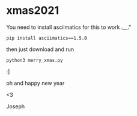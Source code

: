 # xmas2021

You need to install asciimatics for this to work .__."

    pip install asciimatics==1.5.0

then just download and run

    python3 merry_xmas.py
    
    
    
:]

oh and happy new year

<3




Joseph

